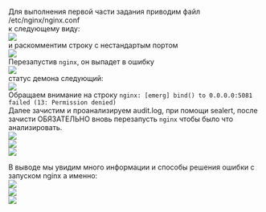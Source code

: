 Для выполнения первой части задания приводим файл /etc/nginx/nginx.conf  
к следующему виду:  
![](https://github.com/dbudakov/11.SELinux/blob/master/images/main/main_nginx.conf.png)  
и раскомментим строку с нестандартым портом  
![](https://github.com/dbudakov/11.SELinux/blob/master/images/1.1/nginx.conf_1.png)  
Перезапустив `nginx`, он выпадет в ошибку  
![](https://github.com/dbudakov/11.SELinux/blob/master/images/1.1/restart_nginx_1.png)  
статус демона следующий:  
![](https://github.com/dbudakov/11.SELinux/blob/master/images/1.1/status%20nginx%201.png)  
Обращаем внимание на строку `nginx: [emerg] bind() to 0.0.0.0:5081 failed (13: Permission denied)`  
Далее зачистим и проанализируем audit.log, при помощи sealert, после зачисти ОБЯЗАТЕЛЬНО вновь перезапусть `nginx` чтобы было что анализировать.  
![](https://github.com/dbudakov/11.SELinux/blob/master/images/main/%3Eaudit.log.png)  
![](https://github.com/dbudakov/11.SELinux/blob/master/images/1.1/restart_nginx_1.png)  
![](https://github.com/dbudakov/11.SELinux/blob/master/images/main/sealert.png)  

В выводе мы увидим много информации и способы решения ошибки с запуском nginx а именно:  
![](https://github.com/dbudakov/11.SELinux/blob/master/images/1.1/sealert_1.png)  
![](https://github.com/dbudakov/11.SELinux/blob/master/images/main/way%202.png)  
![](https://github.com/dbudakov/11.SELinux/blob/master/images/main/way%203.png)  
